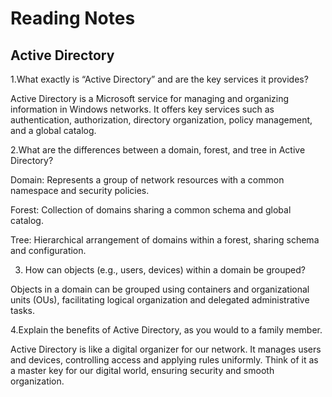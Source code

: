 # Reading Notes

## Active Directory

1.What exactly is “Active Directory” and are the key services it provides?

Active Directory is a Microsoft service for managing and organizing information in Windows networks. It offers key services such as authentication, authorization, directory organization, policy management, and a global catalog.

2.What are the differences between a domain, forest, and tree in Active Directory?

Domain: Represents a group of network resources with a common namespace and security policies.

Forest: Collection of domains sharing a common schema and global catalog.

Tree: Hierarchical arrangement of domains within a forest, sharing schema and configuration.

3. How can objects (e.g., users, devices) within a domain be grouped?

Objects in a domain can be grouped using containers and organizational units (OUs), facilitating logical organization and delegated administrative tasks.

4.Explain the benefits of Active Directory, as you would to a family member.

Active Directory is like a digital organizer for our network. It manages users and devices, controlling access and applying rules uniformly. Think of it as a master key for our digital world, ensuring security and smooth organization.
